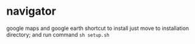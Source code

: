 # navigator
google maps and google earth shortcut
to install just move to installation directory; and run command `sh setup.sh`
